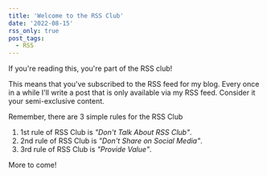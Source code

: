 ```yaml
---
title: 'Welcome to the RSS Club'
date: '2022-08-15'
rss_only: true
post_tags:
  - RSS
---
```


If you're reading this, you're part of the RSS club!
<!-- excerpt -->

This means that you've subscribed to the RSS feed for my blog. Every once in a while I'll write a post that is only available via my RSS feed. Consider it your semi-exclusive content.

Remember, there are 3 simple rules for the RSS Club

1. 1st rule of RSS Club is _"Don't Talk About RSS Club"_.
1. 2nd rule of RSS Club is _"Don't Share on Social Media"_.
1. 3rd rule of RSS Club is _"Provide Value"_.

More to come!